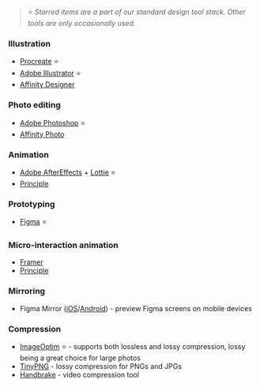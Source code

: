>⭐️ *Starred items are a part of our standard design tool stack. Other tools are only occasionally used.*

### Illustration
- [Procreate](https://procreate.art/) ⭐️
- [Adobe Illustrator](https://www.adobe.com/products/illustrator.html) ⭐️
- [Affinity Designer](https://affinity.serif.com/en-us/designer/)

### Photo editing
- [Adobe Photoshop](https://www.adobe.com/products/photoshop.html) ⭐️
- [Affinity Photo](https://affinity.serif.com/en-gb/photo/)

### Animation
- [Adobe AfterEffects](https://www.adobe.com/products/aftereffects.html) + [Lottie](https://airbnb.design/lottie/) ⭐️
- [Principle](https://principleformac.com/)

### Prototyping
- [Figma](https://www.figma.com/) ⭐️

### Micro-interaction animation
- [Framer](https://www.framer.com/)
- [Principle](https://principleformac.com/)


### Mirroring
- Figma Mirror ([iOS](https://apps.apple.com/us/app/figma-mirror/id1152747299)/[Android](https://play.google.com/store/apps/details?id=com.figma.mirror&hl=en)) - preview Figma screens on mobile devices


### Compression
- [ImageOptim](https://imageoptim.com/) ⭐️ - supports both lossless and lossy compression, lossy being a great choice for large photos
- [TinyPNG](https://tinypng.com/) - lossy compression for PNGs and JPGs
- [Handbrake](https://handbrake.fr/) - video compression tool
